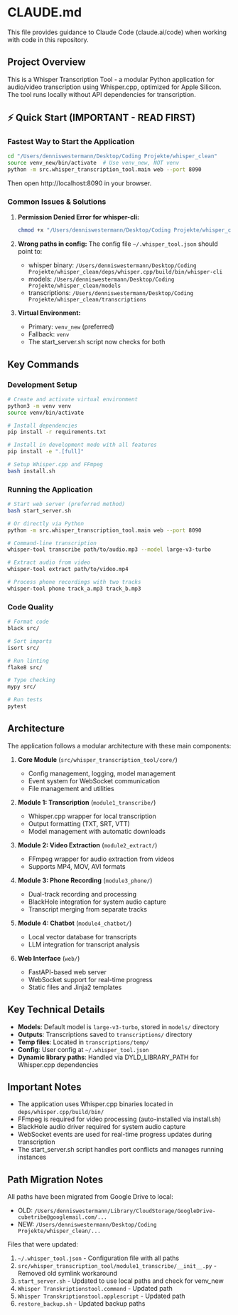 # CLAUDE.md

This file provides guidance to Claude Code (claude.ai/code) when working with code in this repository.

## Project Overview

This is a Whisper Transcription Tool - a modular Python application for audio/video transcription using Whisper.cpp, optimized for Apple Silicon. The tool runs locally without API dependencies for transcription.

## ⚡ Quick Start (IMPORTANT - READ FIRST)

### Fastest Way to Start the Application
```bash
cd "/Users/denniswestermann/Desktop/Coding Projekte/whisper_clean"
source venv_new/bin/activate  # Use venv_new, NOT venv
python -m src.whisper_transcription_tool.main web --port 8090
```

Then open http://localhost:8090 in your browser.

### Common Issues & Solutions

1. **Permission Denied Error for whisper-cli:**
   ```bash
   chmod +x "/Users/denniswestermann/Desktop/Coding Projekte/whisper_clean/deps/whisper.cpp/build/bin/whisper-cli"
   ```

2. **Wrong paths in config:**
   The config file `~/.whisper_tool.json` should point to:
   - whisper binary: `/Users/denniswestermann/Desktop/Coding Projekte/whisper_clean/deps/whisper.cpp/build/bin/whisper-cli`
   - models: `/Users/denniswestermann/Desktop/Coding Projekte/whisper_clean/models`
   - transcriptions: `/Users/denniswestermann/Desktop/Coding Projekte/whisper_clean/transcriptions`

3. **Virtual Environment:**
   - Primary: `venv_new` (preferred)
   - Fallback: `venv`
   - The start_server.sh script now checks for both

## Key Commands

### Development Setup
```bash
# Create and activate virtual environment
python3 -m venv venv
source venv/bin/activate

# Install dependencies
pip install -r requirements.txt

# Install in development mode with all features
pip install -e ".[full]"

# Setup Whisper.cpp and FFmpeg
bash install.sh
```

### Running the Application
```bash
# Start web server (preferred method)
bash start_server.sh

# Or directly via Python
python -m src.whisper_transcription_tool.main web --port 8090

# Command-line transcription
whisper-tool transcribe path/to/audio.mp3 --model large-v3-turbo

# Extract audio from video
whisper-tool extract path/to/video.mp4

# Process phone recordings with two tracks
whisper-tool phone track_a.mp3 track_b.mp3
```

### Code Quality
```bash
# Format code
black src/

# Sort imports
isort src/

# Run linting
flake8 src/

# Type checking
mypy src/

# Run tests
pytest
```

## Architecture

The application follows a modular architecture with these main components:

1. **Core Module** (`src/whisper_transcription_tool/core/`)
   - Config management, logging, model management
   - Event system for WebSocket communication
   - File management and utilities

2. **Module 1: Transcription** (`module1_transcribe/`)
   - Whisper.cpp wrapper for local transcription
   - Output formatting (TXT, SRT, VTT)
   - Model management with automatic downloads

3. **Module 2: Video Extraction** (`module2_extract/`)
   - FFmpeg wrapper for audio extraction from videos
   - Supports MP4, MOV, AVI formats

4. **Module 3: Phone Recording** (`module3_phone/`)
   - Dual-track recording and processing
   - BlackHole integration for system audio capture
   - Transcript merging from separate tracks

5. **Module 4: Chatbot** (`module4_chatbot/`)
   - Local vector database for transcripts
   - LLM integration for transcript analysis

6. **Web Interface** (`web/`)
   - FastAPI-based web server
   - WebSocket support for real-time progress
   - Static files and Jinja2 templates

## Key Technical Details

- **Models**: Default model is `large-v3-turbo`, stored in `models/` directory
- **Outputs**: Transcriptions saved to `transcriptions/` directory
- **Temp files**: Located in `transcriptions/temp/`
- **Config**: User config at `~/.whisper_tool.json`
- **Dynamic library paths**: Handled via DYLD_LIBRARY_PATH for Whisper.cpp dependencies

## Important Notes

- The application uses Whisper.cpp binaries located in `deps/whisper.cpp/build/bin/`
- FFmpeg is required for video processing (auto-installed via install.sh)
- BlackHole audio driver required for system audio capture
- WebSocket events are used for real-time progress updates during transcription
- The start_server.sh script handles port conflicts and manages running instances

## Path Migration Notes

All paths have been migrated from Google Drive to local:
- OLD: `/Users/denniswestermann/Library/CloudStorage/GoogleDrive-cubetribe@googlemail.com/...`
- NEW: `/Users/denniswestermann/Desktop/Coding Projekte/whisper_clean/...`

Files that were updated:
1. `~/.whisper_tool.json` - Configuration file with all paths
2. `src/whisper_transcription_tool/module1_transcribe/__init__.py` - Removed old symlink workaround
3. `start_server.sh` - Updated to use local paths and check for venv_new
4. `Whisper Transkriptionstool.command` - Updated path
5. `Whisper Transkriptionstool.applescript` - Updated path
6. `restore_backup.sh` - Updated backup paths